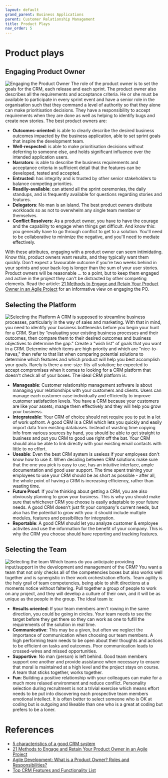 ```yaml
---
layout: default
grand_parent: Business Applications
parent: Customer Relationship Management
title: Product Plays
nav_order: 5
---
```


# Product plays​

## Engaging Product Owner​
![Engaging the Product Owner](https://static.wixstatic.com/media/67f2e8_55fc1863fbfb4ed89a0b1a85b93e199d~mv2.gif)
The role of the product owner is to set the goals for the CRM, each release and each sprint. The product owner also describes all the requirements and acceptance criteria. He or she must be available to participate in every sprint event and have a senior role in the organisation such that they command a level of authority so that they alone can make prioritisation decisions. They have a responsibility to accept requirements when they are done as well as helping to identify bugs and create new stories.
The best product owners are:

* **Outcomes-oriented**: is able to clearly describe the desired business outcomes impacted by the business application, able to set sprint goals that inspire the development team.
* **Well-respected**: is able to make prioritisation decisions without deferring to someone else, and holds significant influence over the intended application users.
* **Narrators**: is able to describe the business requirements and acceptance criteria in sufficient detail that the features can be developed, tested and accepted.
* **Entrusted**: has integrity and is trusted by other senior stakeholders to balance competing priorities.
* **Readily-available**: can attend all the sprint ceremonies, the daily standups, and is frequently available for questions regarding stories and features.
* **Delegators**: No man is an island. The best product owners distibute workloads so as not to overwhelm any single team member or themselves.
* **Conflict Resolvers**: As a product owner, you have to have the courage and the capability to engage when things get difficult. And know this: you generally have to go through conflict to get to a solution. You'll need to be collaborative to minimize the negative, and you'll need to mediate effectively.

With these attributes, engaging with a product owner can seem intimidating. Know this, product owners want results, and they typically want them quickly. Don't expect a favourable outcome if you're two weeks behind in your sprints and your back-log is longer than the sum of your user stories. Product owners will be reasonable ... to a point, but to keep them engaged and active in the project they can't be distracted by other competing elements. Read the article: [21 Methods to Engage and Retain Your Product Owner
in an Agile Project](https://pmworldlibrary.net/wp-content/uploads/2013/01/PMWJ4-Nov2012-VANDERJACK-21-MethodsToEngageProductOwner-AdvisoryArticle.pdf) for an informative view on engaging the PO.

## Selecting the Platform​
![Selecting the Platform](https://www.lassocrm.com/wp-content/uploads/2019/07/check-mark-characteristics-blog.jpg)
A CRM is supposed to streamline business processes, particularly in the way of sales and marketing. With that in mind, you need to identify your business bottlenecks before you begin your hunt for a CRM. Start by “evaluating your existing business processes and their outcomes, then compare them to their desired outcomes and business objectives to determine the gap." Create a "wish list" of goals that you want in a CRM. Determine which items are high priority and which are "nice-to-haves," then refer to that list when comparing potential solutions to determine which features and which product will help you best accomplish your goals. 
Rarely is there a one-size-fits-all solution; be expected to accept compromises when it comes to looking for a CRM platform that doesn't check all  of your boxes.
The ideal CRM platform is:
* **Manageable**: Customer relationship management software is about managing your relationships with your customers and clients. Users can manage each customer case individually and efficiently to improve customer satisfaction levels. You have a CRM because your customers are like your assets; maage them effectively and they will help you grow your business.
* **Integrateable**: Your CRM of choice should not require you to put in a lot of work upfront. A good CRM is a CRM which lets you quickly and easily import data from existing databases. Instead of wasting time copying info from various sources by hand, you should be able to get straight to business and put you CRM to good use right off the bat. Your CRM should also be able to link directly with your existing email contacts with little to no effort.
* **Useable**: Even the best CRM system is useless if your employees don't know how to use it. When deciding between CRM solutions make sure that the one you pick is easy to use, has an intuitive interface, ample documentation and good user support. The time spent training your employees to use your CRM should be as short as possible - after all, the whole point of having a CRM is increasing efficiency, rather than wasting time.
* **Future Proof**: If you're thinking about getting a CRM, you are also obviously planning to grow your business. This is why you should make sure that whichever CRM you choose is easily adaptable to your future needs. A good CRM doesn't just fit your company's current needs, but also has the potential to grow with you: it should include multiple modules, features and possibilites for integration.
* **Reportable**: A good CRM should let you analyze customer & employee activites and use the information for the benefit of your company. This is why the CRM you choose should have reporting and tracking features.
## Selecting the Team​
![Selecting the team](https://thumbor.forbes.com/thumbor/960x0/https%3A%2F%2Fspecials-images.forbesimg.com%2Fdam%2Fimageserve%2F1136354448%2F960x0.jpg%3Ffit%3Dscale)
Which teams do you anticipate providing input/support in the development and management of the CRM? You want a team that not only checks all of the competencies boxes but also works well together and is synergistic in their work orchestration efforts. Team agility is the holy grail of team competencies, being able to shift directions at a moments notice without faltering. Pull together a group of  people to work on any project, and they will develop a culture of their own, and it will be as unique as the people in the group.
The ideal team is:

* **Results oriented**: If your team members aren't rowing in the same direction, you could be going in circles. Your team needs to see the target before they get there so they can work as one to fufill the requirements of the solution in real time.
* **Communicative**: This may be a given, but often we neglect the importance of communication when choosing our team members. A high performing team needs to be open about their thoughts and actions to be efficient on tasks and outcomes. Poor communication leads to crossed-wires and missed opportunities.
* **Supportive**: No man (person) is left behind. Good team members support one another and provide assistance when necessary to ensure that moral is maintained at a high level and the project stays on course. A team that sticks together, works together.
* **Fun**: Building a positive relationship with your colleagues can make for a much more relaxed environment and reduce conflict. Personality selection during recruitment is not a trivial exercise which means effort needs to be put into discovering each prospective team members emotional intellect. It is often better to select someone who is OK at coding but is outgoing and likeable than one who is a great at coding but prefers to be a loner.

# References
* [5 characteristics of a good CRM system](https://sugester.com/article/crm-1)
* [21 Methods to Engage and Retain Your Product Owner in an Agile Project](https://pmworldlibrary.net/wp-content/uploads/2013/01/PMWJ4-Nov2012-VANDERJACK-21-MethodsToEngageProductOwner-AdvisoryArticle.pdf)
* [Agile Development: What is a Product Owner? Roles and Responsibilities?](https://medium.com/swlh/agile-development-what-is-a-product-owner-roles-and-responsibilities-4aa2d2d8c7dd)
* [Top CRM Features and Functionality List](https://www.selecthub.com/customer-relationship-management/crm-features-functionality-list/)
